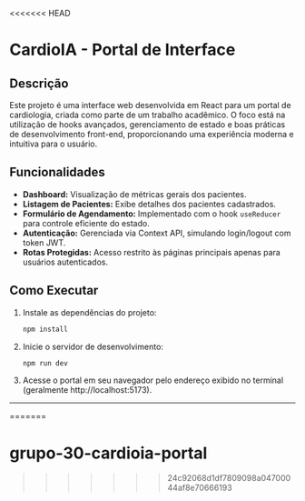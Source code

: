 <<<<<<< HEAD

# CardioIA - Portal de Interface

## Descrição

Este projeto é uma interface web desenvolvida em React para um portal de cardiologia, criada como parte de um trabalho acadêmico. O foco está na utilização de hooks avançados, gerenciamento de estado e boas práticas de desenvolvimento front-end, proporcionando uma experiência moderna e intuitiva para o usuário.

## Funcionalidades

- **Dashboard:** Visualização de métricas gerais dos pacientes.
- **Listagem de Pacientes:** Exibe detalhes dos pacientes cadastrados.
- **Formulário de Agendamento:** Implementado com o hook `useReducer` para controle eficiente do estado.
- **Autenticação:** Gerenciada via Context API, simulando login/logout com token JWT.
- **Rotas Protegidas:** Acesso restrito às páginas principais apenas para usuários autenticados.

## Como Executar

1. Instale as dependências do projeto:

	```bash
	npm install
	```

2. Inicie o servidor de desenvolvimento:

	```bash
	npm run dev
	```

3. Acesse o portal em seu navegador pelo endereço exibido no terminal (geralmente http://localhost:5173).

---

=======
# grupo-30-cardioia-portal
>>>>>>> 24c92068d1df7809098a04700044af8e70666193

